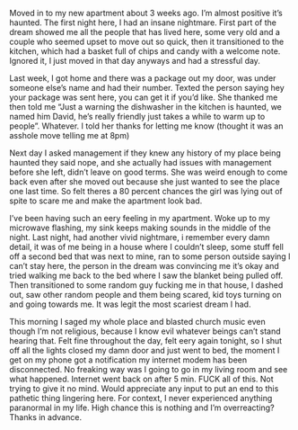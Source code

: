 Moved in to my new apartment about 3 weeks ago. I’m almost positive it’s haunted. The first night here, I had an insane nightmare. First part of the dream showed me all the people that has lived here, some very old and a couple who seemed upset to move out so quick, then it transitioned to the kitchen, which had a basket full of chips and candy with a welcome note. Ignored it, I just moved in that day anyways and had a stressful day.

Last week, I got home and there was a package out my door, was under someone else’s name and had their number. Texted the person saying hey your package was sent here, you can get it if you’d like. She thanked me then told me “Just a warning the dishwasher in the kitchen is haunted, we named him David, he’s really friendly just takes a while to warm up to people”. Whatever. I told her thanks for letting me know (thought it was an asshole move telling me at 8pm) 

Next day I asked management if they knew any history of my place being haunted they said nope, and she actually had issues with management before she left, didn’t leave on good terms. She was weird enough to come back even after she moved out because she just wanted to see the place one last time. So felt theres a 80 percent chances the girl was lying out of spite to scare me and make the apartment look bad. 

I’ve been having such an eery feeling in my apartment. Woke up to my microwave flashing, my sink keeps making sounds in the middle of the night. Last night, had another vivid nightmare, i remember every damn detail, it was of me being in a house where I couldn’t sleep, some stuff fell off a second bed that was next to mine, ran to some person outside saying I can’t stay here, the person in the dream was convincing me it’s okay and tried walking me back to the bed where I saw the blanket being pulled off. Then transitioned to some random guy fucking me in that house, I dashed out, saw other random people and them being scared, kid toys turning on and going towards me. It was legit the most scariest dream I had.


 This morning I saged my whole place and blasted church music even though I’m not religious, because I know evil whatever beings can’t stand hearing that. Felt fine throughout the day, felt eery again tonight, so I shut off all the lights closed my damn door and just went to bed, the moment I get on my phone got a notification my internet modem has been disconnected. No freaking way was I going to go in my living room and see what happened. Internet went back on after 5 min. FUCK all of this. Not trying to give it no mind. Would appreciate any input to put an end to this pathetic thing lingering here. For context, I never experienced anything paranormal in my life. High chance this is nothing and I’m overreacting? Thanks in advance.